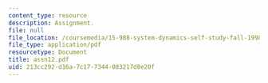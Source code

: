 ```yaml
---
content_type: resource
description: Assignment.
file: null
file_location: /coursemedia/15-988-system-dynamics-self-study-fall-1998-spring-1999/213cc292d16a7c177344083217d8e20f_assn12.pdf
file_type: application/pdf
resourcetype: Document
title: assn12.pdf
uid: 213cc292-d16a-7c17-7344-083217d8e20f
---
```

